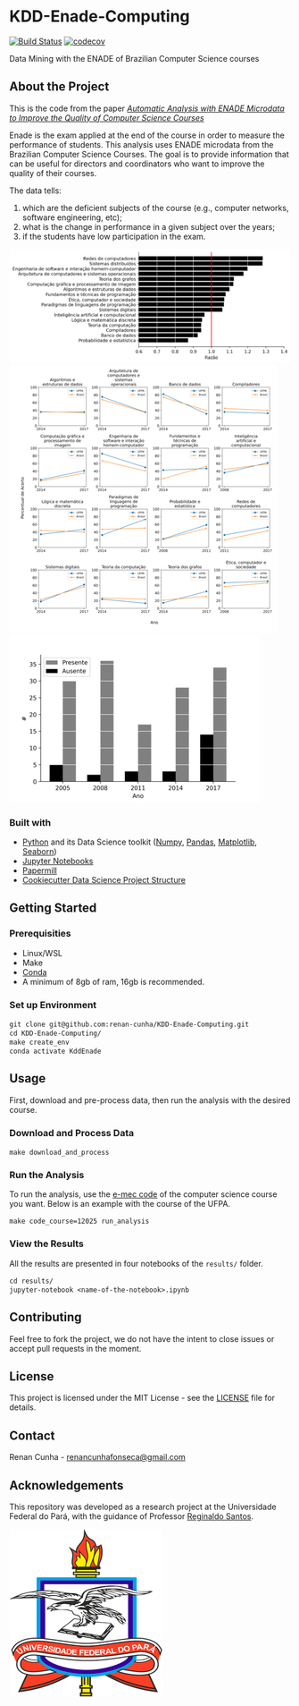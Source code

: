 # KDD-Enade-Computing

[![Build Status](https://travis-ci.com/renan-cunha/KDD-Enade-Computing.svg?token=HVUZn2CgFZmexfaxxwwt&branch=master)](https://travis-ci.com/renan-cunha/KDD-HigherEduBR) [![codecov](https://codecov.io/gh/renan-cunha/KDD-HigherEduBR/branch/master/graph/badge.svg?token=WZZTE0Y1A6)](https://codecov.io/gh/renan-cunha/KDD-HigherEduBR)

Data Mining with the ENADE of Brazilian Computer Science courses

## About the Project

This is the code from the paper *[Automatic Analysis with ENADE Microdata to Improve 
the Quality of Computer Science Courses](https://sol.sbc.org.br/index.php/wei/article/view/15912Automatic)*

Enade is the exam applied at the end of the course in order to measure the performance of students.
This analysis uses ENADE microdata from the Brazilian Computer Science Courses.
The goal is to provide information that can be useful for directors and coordinators
who want to improve the quality of their courses. 

The data tells:

1. which are the deficient subjects of the course (e.g., computer networks, software engineering, etc);
2. what is the change in performance in a given subject over the years; 
3. if the students have low participation in the exam. 

![](docs/subject_analysis_score.resized.png)
![Imgur](docs/difference_years.resized.png)
![](docs/student_frequency.resized.png)

### Built with

* [Python](https://www.python.org/) and its Data Science toolkit ([Numpy](https://numpy.org/), [Pandas](https://pandas.pydata.org/),
  [Matplotlib](https://matplotlib.org/), [Seaborn](https://seaborn.pydata.org/))
* [Jupyter Notebooks](https://jupyter.org/)
* [Papermill](https://papermill.readthedocs.io/)
* [Cookiecutter Data Science Project Structure](https://drivendata.github.io/cookiecutter-data-science/)

## Getting Started

### Prerequisities

* Linux/WSL
* Make
* [Conda](https://docs.conda.io/projects/conda/en/latest/user-guide/install/linux.html)
* A minimum of 8gb of ram, 16gb is recommended.

### Set up Environment

```
git clone git@github.com:renan-cunha/KDD-Enade-Computing.git
cd KDD-Enade-Computing/
make create_env
conda activate KddEnade
```

## Usage

First, download and pre-process data, 
then run the analysis with the desired course.

### Download and Process Data
```
make download_and_process
```

### Run the Analysis

To run the analysis, use the [e-mec code](https://emec.mec.gov.br/) of the computer science course you want. Below is an example with the course of the UFPA.

```
make code_course=12025 run_analysis
```

### View the Results

All the results are presented in four notebooks of the ```results/``` folder.

```
cd results/
jupyter-notebook <name-of-the-notebook>.ipynb
```

## Contributing

Feel free to fork the project, we do not have the intent to close issues or accept pull requests in the moment.

## License

This project is licensed under the MIT License - see the [LICENSE](https://github.com/renan-cunha/KDD-HigherEduBR/blob/master/LICENSE) file 
for details.

## Contact

Renan Cunha - [renancunhafonseca@gmail.com](renancunhafonseca@gmail.com)

## Acknowledgements

This repository was developed as a research project at the Universidade Federal do Pará, with the guidance of Professor [Reginaldo Santos](https://www.escavador.com/sobre/5457885/reginaldo-cordeiro-dos-santos-filho).

[![UFPA](docs/logo_ufpa_github_footer.png)](https://portal.ufpa.br/ "Visite o site da UFPA")
